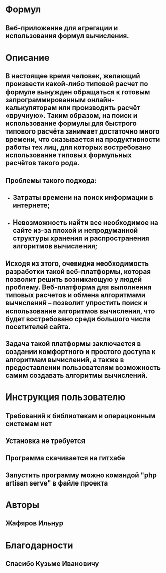 # Формул
## Веб-приложение для агрегации и использования формул вычисления.
# Описание
## В настоящее время человек, желающий произвести какой-либо типовой расчет по формуле вынужден обращаться к готовым запрограммированным онлайн-калькуляторам или производить расчёт «вручную». Таким образом, на поиск и использование формулы для быстрого типового расчёта занимает достаточно много времени, что сказывается на продуктивности работы тех лиц, для которых востребовано использование типовых формульных расчётов такого рода.
## Проблемы такого подхода:
- ## Затраты времени на поиск информации в интернете;
- ## Невозможность найти все необходимое на сайте из-за плохой и непродуманной структуры хранения и распространения алгоритмов вычисления;
## Исходя из этого, очевидна необходимость разработки такой веб-платформы, которая позволит решить возникающую у людей проблему. Веб-платформа для выполнения типовых расчетов и обмена алгоритмами вычислений – позволит упростить поиск и использование алгоритмов вычисления, что будет востребовано среди большого числа посетителей сайта.
## Задача такой платформы заключается в создании комфортного и простого доступа к алгоритмам вычислений, а также в предоставлении пользователям возможность самим создавать алгоритмы вычислений.
# Инструкция пользователю
## Требований к библиотекам и операционным системам нет
## Установка не требуется
## Программа скачивается на гитхабе
## Запустить программу можно командой "php artisan serve" в файле проекта
# Авторы
## Жафяров Ильнур
# Благодарности
## Спасибо Кузьме Ивановичу
